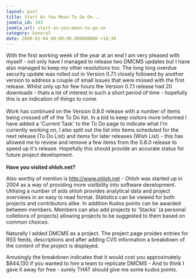 ```yaml
---
layout: post
title: Start As You Mean To Go On...
joomla_id: 103
joomla_url: start-as-you-mean-to-go-on
category: General
date: 2008-01-04 00:00:00.000000000 +10:30
---
```

<p>With the first working week of the year at an end I am very pleased  with myself - not only have I managed to release two DMCMS updates but I  have also managed to keep my other resolutions too. The long long  overdue security update was rolled out in Version 0.7.1 closely followed  by another version to address a couple of small issues that were missed  with the first release. Whilst only up for  few hours the Version 0.7.1  release had 20 downloads - thats a lot of interest in such a short  period of time - hopefully this is an indication of things to come.<br /><br />Work  has continued on the Version 0.8.0 release with a number of items being  crossed off of the To Do list. In a bid to keep visitors more informed I  have added a 'Current Task' to the To Do page to indicate what I'm  currently working on, I also split out the list into items scheduled for  the next release (To Do List) and items for later releases (Wish List) -  this has allowed me to review and remove a few items from the 0.8.0  release to speed up it's release. Hopefully this should provide an  accurate status for future project development.<br /><br /><strong>Have you  visited ohloh.net?</strong></p>
<p>Also worthy of mention is <a href="http://www.ohloh.net/" target="_blank">http://www.ohloh.net</a> -  Ohloh was started up in 2004 as a way of providing more visitbility into  software development. Utilising a number of aids ohloh provides  analytical data and project overviews in an easy to read format.  Statistics can be viewed for both projects and contributors alike. In  addition Kudos points can be awarded between members. Members can also  add projects to 'Stacks' (a personal colletions of projects) allowing  projects to be suggested to them based on common choices.</p>
<p>Naturally  I added DMCMS as a project. The project page proides entries for RSS  feeds, descriptions and after adding CVS information a breakdown of the  content of the project is displayed.</p>
<p>Amusingly the breakdown  indicates that it would cost you approximately $844,130 if you wanted to  hire a team to replicate DMCMS - And to think I gave it away for free -  surely THAT should give me some kudos points.</p>
